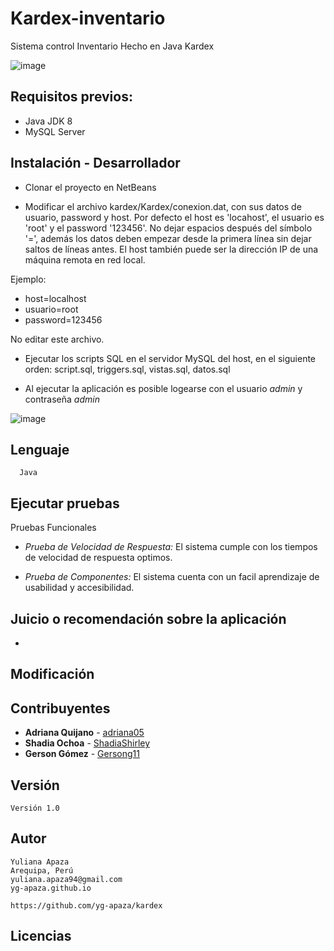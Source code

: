 # Kardex-inventario

Sistema control Inventario Hecho en Java Kardex

![image](https://user-images.githubusercontent.com/44372737/113769632-d380a500-96e6-11eb-9515-32a2fa404913.png)

## Requisitos previos: 

* Java JDK 8
* MySQL Server

## Instalación - Desarrollador

* Clonar el proyecto en NetBeans

* Modificar el archivo kardex/Kardex/conexion.dat, con sus datos de usuario, password y host.  Por defecto el host es 'locahost', el usuario es 'root' y el password '123456'. No dejar espacios después del símbolo '=', además los datos deben empezar desde la primera línea sin dejar saltos de líneas antes. El host también puede ser la dirección IP de una máquina remota en red local. 

Ejemplo:

- host=localhost
- usuario=root
- password=123456

No editar este archivo.

* Ejecutar los scripts SQL en el servidor MySQL del host, en el siguiente orden: script.sql, triggers.sql, vistas.sql, datos.sql

* Al ejecutar la aplicación es posible logearse con el usuario *admin* y contraseña *admin*

![image](https://user-images.githubusercontent.com/44372737/113774254-a3d49b80-96ec-11eb-9f6f-44ffda03ef7f.png)


## Lenguaje

      Java

## Ejecutar pruebas

Pruebas Funcionales

* *Prueba de Velocidad de Respuesta:* El sistema cumple con los tiempos de velocidad de respuesta optimos.

* *Prueba de Componentes:*  El sistema cuenta con un facil aprendizaje de usabilidad y accesibilidad. 

## Juicio o recomendación sobre la aplicación

* 

## Modificación



## Contribuyentes

   
* **Adriana Quijano** - [ adriana05](https://github.com/adriana05) 
* **Shadia Ochoa**  - [ShadiaShirley](https://github.com/ShadiaShirley)
* **Gerson Gómez** - [Gersong11](https://github.com/Gersong11) 


## Versión

    Versión 1.0 
    
## Autor

    Yuliana Apaza
    Arequipa, Perú 
    yuliana.apaza94@gmail.com 
    yg-apaza.github.io
    
    https://github.com/yg-apaza/kardex

## Licencias



